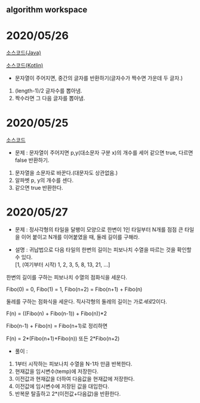 ## algorithm workspace

# 2020/05/26

[소스코드(Java)](./GetMidCharacter/src/GetMidCharacter.java)

[소스코드(Kotlin)](./GetMidCharacter/src/getMidCharacter.kt)

- 문자열이 주어지면, 중간의 글자를 반환하기(글자수가 짝수면 가운데 두 글자.)

1. (length-1)/2 글자수를 뽑아냄.
2. 짝수라면 그 다음 글자를 뽑아냄.

# 2020/05/25

[소스코드](./pAndYCounter/src/PAndYCounter.java)

- 문제 : 문자열이 주어지면 p,y(대소문자 구분 x)의 개수를 세어 같으면 true, 다르면 false 반환하기.

1. 문자열을 소문자로 바꾼다.(대문자도 상관없음.)
2. 알파벳 p, y의 개수를 센다.
3. 같으면 true 반환한다.

# 2020/05/27

- 문제 : 정사각형의 타일을 달팽이 모양으로 한변이 1인 타일부터 N개를 점점 큰 타일을 이어 붙이고 N개를 이어붙였을 때, 둘레 길이를 구해라.

- 설명 :
귀납법으로 다음 타일의 한변의 길이는 피보나치 수열을 따르는 것을 확인할 수 있다.  
[1, (여기부터 시작) 1, 2, 3, 5, 8, 13, 21, …]

한변의 길이를 구하는 피보나치 수열의 점화식을 세운다.

Fibo(0) = 0, Fibo(1) = 1, Fibo(n+2) = Fibo(n+1) + Fibo(n)

둘레를 구하는 점화식을 세운다. 직사각형의 둘레의 길이는 가로*세로*2이다.

F(n) = ((Fibo(n) + Fibo(n-1)) + Fibo(n))*2

Fibo(n-1) + Fibo(n) = Fibo(n+1)로 정리하면

F(n) = 2*(Fibo(n+1)+Fibo(n)) 또든 2*Fibo(n+2)

- 풀이 :  
1. 1부터 시작하는 피보나치 수열을 N-1차 만큼 반복한다.  
2. 현재값을 임시변수(temp)에 저장한다.  
3. 이전값과 현재값을 더하여 다음값을 현재값에 저장한다.  
4. 이전값에 임시변수에 저장된 값을 대입한다.  
5. 반복문 탈출하고 2*(이전값+다음값)을 반환한다.






